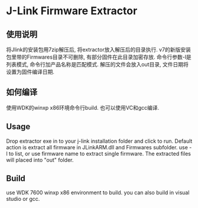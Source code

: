 J-Link Firmware Extractor
=========================
使用说明
--------
将Jlink的安装包用7zip解压后, 将extractor放入解压后的目录执行.
v7的新版安装包里带的Firmwares目录不可删除, 有部分固件在此目录加密存放.
命令行参数-l是列表模式, 命令行加产品名称是匹配模式.
解压的文件会放入out目录, 文件日期将设置为固件编译日期.

如何编译
--------
使用WDK的winxp x86环境命令行build.
也可以使用VC和gcc编译.

Usage
-----
Drop extractor exe in to your j-link installation folder and click to run.
Default action is extract all firmware in JLinkARM.dll and Firmwares subfolder.
use -l to list, or use firmware name to extract single firmware.
The extracted files will placed into "out" folder.

Build
-----
use WDK 7600 winxp x86 environment to build.
you can also build in visual studio or gcc.